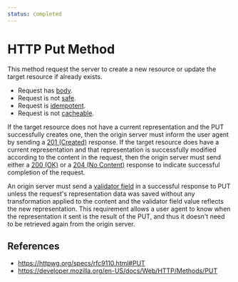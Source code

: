 ```yaml
---
status: completed
---
```


# HTTP Put Method

This method request the server to create a new resource or update the target resource if already exists.

- Request has [body](/http/body).
- Request is not [safe](/http/method-property/safe).
- Request is [idempotent](http/method-property/idempotent).
- Request is not [cacheable](/http/method-property/cacheable).

If the target resource does not have a current representation and the PUT successfully creates one, then the origin server must inform the user agent by sending a [201 (Created)](201.md) response. If the target resource does have a current representation and that representation is successfully modified according to the content in the request, then the origin server must send either a [200 (OK)](200.md) or a [204 (No Content)](204.md) response to indicate successful completion of the request.

An origin server must send a [validator field](/http/field/validator-fields) in a successful response to PUT unless the request's representation data was saved without any transformation applied to the content and the validator field value reflects the new representation. This requirement allows a user agent to know when the representation it sent is the result of the PUT, and thus it doesn't need to be retrieved again from the origin server.

## References

- https://httpwg.org/specs/rfc9110.html#PUT
- https://developer.mozilla.org/en-US/docs/Web/HTTP/Methods/PUT
